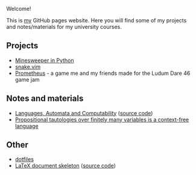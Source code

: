 Welcome!

This is [my](https://github.com/toduko) GitHub pages website.
Here you will find some of my projects and notes/materials for my university courses.

## Projects

- [Minesweeper in Python](https://github.com/toduko/minesweeper)
- [snake.vim](https://github.com/toduko/snake.vim)
- [Prometheus](https://github.com/Shapkofil/prometheus) - a game me and my friends made for the Ludum Dare 46 game jam

## Notes and materials

- [Languages, Automata and Computability](notes/languages-automata-and-computability.pdf) ([source code](https://github.com/toduko/languages-automata-and-computability))
- [Propositional tautologies over finitely many variables is a context-free language](notes/propositional-tautologies-over-finitely-many-variables.pdf)

## Other

- [dotfiles](https://github.com/toduko/dotfiles)
- [LaTeX document skeleton](notes/latex-skeleton.pdf) ([source code](https://github.com/toduko/latex-skeleton))
